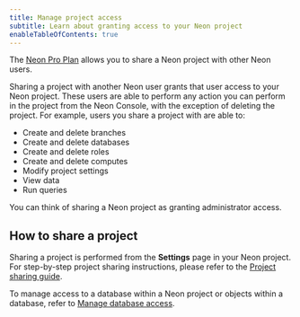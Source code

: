 ```yaml
---
title: Manage project access
subtitle: Learn about granting access to your Neon project
enableTableOfContents: true
---
```


The [Neon Pro Plan](/docs/introduction/pro-plan) allows you to share a Neon project with other Neon users.

Sharing a project with another Neon user grants that user access to your Neon project. These users are able to perform any action you can perform in the project from the Neon Console, with the exception of deleting the project. For example, users you share a project with are able to:

- Create and delete branches
- Create and delete databases
- Create and delete roles
- Create and delete computes
- Modify project settings
- View data
- Run queries

You can think of sharing a Neon project as granting administrator access.

## How to share a project

Sharing a project is performed from the **Settings** page in your Neon project. For step-by-step project sharing instructions, please refer to the [Project sharing guide](/docs/guides/project-sharing-guide).

To manage access to a database within a Neon project or objects within a database, refer to [Manage database access](/docs/manage/database-access).
